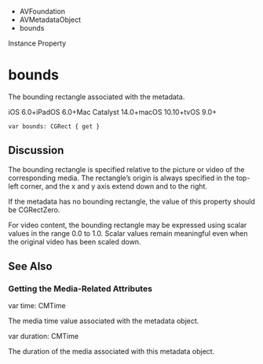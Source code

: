 

- AVFoundation
- AVMetadataObject
-  bounds 

Instance Property

# bounds

The bounding rectangle associated with the metadata.

iOS 6.0+iPadOS 6.0+Mac Catalyst 14.0+macOS 10.10+tvOS 9.0+

``` source
var bounds: CGRect { get }
```

## Discussion

The bounding rectangle is specified relative to the picture or video of the corresponding media. The rectangle’s origin is always specified in the top-left corner, and the x and y axis extend down and to the right.

If the metadata has no bounding rectangle, the value of this property should be CGRectZero.

For video content, the bounding rectangle may be expressed using scalar values in the range 0.0 to 1.0. Scalar values remain meaningful even when the original video has been scaled down.

## See Also

### Getting the Media-Related Attributes

var time: CMTime

The media time value associated with the metadata object.

var duration: CMTime

The duration of the media associated with this metadata object.

